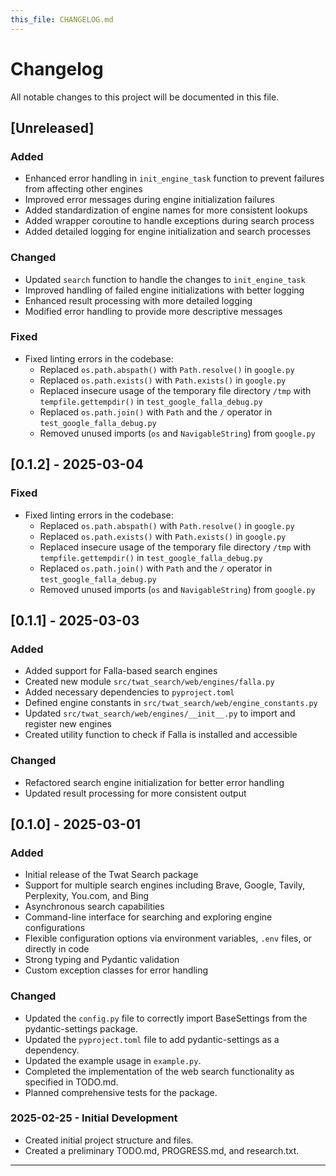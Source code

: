 ```yaml
---
this_file: CHANGELOG.md
---
```


# Changelog

All notable changes to this project will be documented in this file.

## [Unreleased]

### Added
- Enhanced error handling in `init_engine_task` function to prevent failures from affecting other engines
- Improved error messages during engine initialization failures
- Added standardization of engine names for more consistent lookups
- Added wrapper coroutine to handle exceptions during search process
- Added detailed logging for engine initialization and search processes

### Changed
- Updated `search` function to handle the changes to `init_engine_task`
- Improved handling of failed engine initializations with better logging
- Enhanced result processing with more detailed logging
- Modified error handling to provide more descriptive messages

### Fixed
- Fixed linting errors in the codebase:
  - Replaced `os.path.abspath()` with `Path.resolve()` in `google.py`
  - Replaced `os.path.exists()` with `Path.exists()` in `google.py`
  - Replaced insecure usage of the temporary file directory `/tmp` with `tempfile.gettempdir()` in `test_google_falla_debug.py`
  - Replaced `os.path.join()` with `Path` and the `/` operator in `test_google_falla_debug.py`
  - Removed unused imports (`os` and `NavigableString`) from `google.py`

## [0.1.2] - 2025-03-04

### Fixed
- Fixed linting errors in the codebase:
  - Replaced `os.path.abspath()` with `Path.resolve()` in `google.py`
  - Replaced `os.path.exists()` with `Path.exists()` in `google.py`
  - Replaced insecure usage of the temporary file directory `/tmp` with `tempfile.gettempdir()` in `test_google_falla_debug.py`
  - Replaced `os.path.join()` with `Path` and the `/` operator in `test_google_falla_debug.py`
  - Removed unused imports (`os` and `NavigableString`) from `google.py`

## [0.1.1] - 2025-03-03

### Added
- Added support for Falla-based search engines
- Created new module `src/twat_search/web/engines/falla.py`
- Added necessary dependencies to `pyproject.toml`
- Defined engine constants in `src/twat_search/web/engine_constants.py`
- Updated `src/twat_search/web/engines/__init__.py` to import and register new engines
- Created utility function to check if Falla is installed and accessible

### Changed
- Refactored search engine initialization for better error handling
- Updated result processing for more consistent output

## [0.1.0] - 2025-03-01

### Added
- Initial release of the Twat Search package
- Support for multiple search engines including Brave, Google, Tavily, Perplexity, You.com, and Bing
- Asynchronous search capabilities
- Command-line interface for searching and exploring engine configurations
- Flexible configuration options via environment variables, `.env` files, or directly in code
- Strong typing and Pydantic validation
- Custom exception classes for error handling

### Changed

- Updated the `config.py` file to correctly import BaseSettings from the pydantic-settings package.
- Updated the `pyproject.toml` file to add pydantic-settings as a dependency.
- Updated the example usage in `example.py`.
- Completed the implementation of the web search functionality as specified in TODO.md.
- Planned comprehensive tests for the package.

### 2025-02-25 - Initial Development

- Created initial project structure and files.
- Created a preliminary TODO.md, PROGRESS.md, and research.txt.

---
